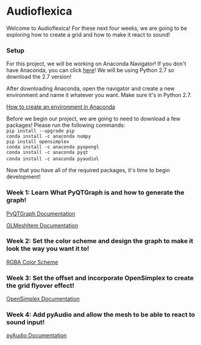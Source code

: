 # Audioflexica
Welcome to Audioflexica! For these next four weeks, we are going to be exploring how to create a grid and how to make it react to sound!

### Setup
For this project, we will be working on Anaconda Navigator! If you don't have Anaconda, you can click [here](https://www.anaconda.com/download/#macos)! We will be using Python 2.7 so download the 2.7 version!

After downloading Anaconda, open the navigator and create a new environment and name it whatever you want. Make sure it's in Python 2.7.

[How to create an environment in Anaconda](https://uoa-eresearch.github.io/eresearch-cookbook/recipe/2014/11/20/conda/)

Before we begin our project, we are going to need to download a few packages! Please run the following commands:\
`pip install --upgrade pip`\
`conda install -c anaconda numpy`\
`pip install opensimplex`\
`conda install -c anaconda pyopengl`\
`conda install -c anaconda pyqt`\
`conda install -c anaconda pyaudio`\

Now that you have all of the required packages, it's time to begin development!


### Week 1: Learn What PyQTGraph is and how to generate the graph!
[PyQTGraph Documentation](http://pyqtgraph.org/documentation/)

[GLMeshItem Documentation](http://pyqtgraph.org/documentation/3dgraphics/glmeshitem.html?highlight=mesh)
  
### Week 2: Set the color scheme and design the graph to make it look the way you want it to!
[RGBA Color Scheme](https://en.wikipedia.org/wiki/RGBA_color_space)
  
### Week 3: Set the offset and incorporate OpenSimplex to create the grid flyover effect!
[OpenSimplex Documentation](https://pypi.org/project/opensimplex/)
  
### Week 4: Add pyAudio and allow the mesh to be able to react to sound input!
[pyAudio Documentation](https://people.csail.mit.edu/hubert/pyaudio/docs/)
